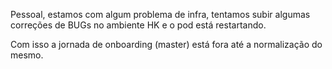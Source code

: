 Pessoal, estamos com algum problema de infra, tentamos subir algumas correções de BUGs no ambiente HK e o pod está restartando.



Com isso a jornada de onboarding (master) está fora até a normalização do mesmo.
